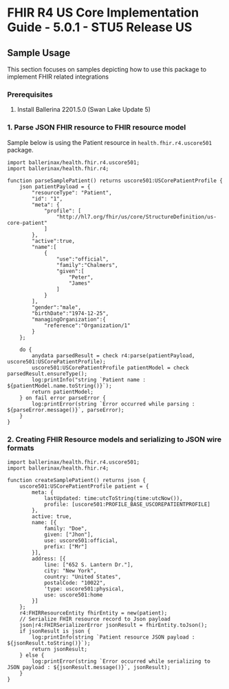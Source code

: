 # FHIR R4 US Core Implementation Guide - 5.0.1 - STU5 Release US

## Sample Usage

This section focuses on samples depicting how to use this package to implement FHIR related integrations

### Prerequisites

1. Install Ballerina 2201.5.0 (Swan Lake Update 5)

### 1. Parse JSON FHIR resource to FHIR resource model
Sample below is using the Patient resource in `health.fhir.r4.uscore501` package.

```ballerina
import ballerinax/health.fhir.r4.uscore501;
import ballerinax/health.fhir.r4;

function parseSamplePatient() returns uscore501:USCorePatientProfile {
    json patientPayload = {
        "resourceType": "Patient",
        "id": "1",
        "meta": {
            "profile": [
                "http://hl7.org/fhir/us/core/StructureDefinition/us-core-patient"
            ]
        },
        "active":true,
        "name":[
            {
                "use":"official",
                "family":"Chalmers",
                "given":[
                    "Peter",
                    "James"
                ]
            }
        ],
        "gender":"male",
        "birthDate":"1974-12-25",
        "managingOrganization":{
            "reference":"Organization/1"
        }
    };

    do {
        anydata parsedResult = check r4:parse(patientPayload, uscore501:USCorePatientProfile);
        uscore501:USCorePatientProfile patientModel = check parsedResult.ensureType();
        log:printInfo("string `Patient name : ${patientModel.name.toString()}`);
        return patientModel;
    } on fail error parseError {
    	log:printError(string `Error occurred while parsing : ${parseError.message()}`, parseError);
    }
}
```

### 2. Creating FHIR Resource models and serializing to JSON wire formats

```ballerina
import ballerinax/health.fhir.r4.uscore501;
import ballerinax/health.fhir.r4;

function createSamplePatient() returns json {
    uscore501:USCorePatientProfile patient = {
        meta: {
            lastUpdated: time:utcToString(time:utcNow()),
            profile: [uscore501:PROFILE_BASE_USCOREPATIENTPROFILE]
        },
        active: true,
        name: [{
            family: "Doe",
            given: ["Jhon"],
            use: uscore501:official,
            prefix: ["Mr"]
        }],
        address: [{
            line: ["652 S. Lantern Dr."],
            city: "New York",
            country: "United States",
            postalCode: "10022",
            'type: uscore501:physical,
            use: uscore501:home
        }]
    };
    r4:FHIRResourceEntity fhirEntity = new(patient);
    // Serialize FHIR resource record to Json payload
    json|r4:FHIRSerializerError jsonResult = fhirEntity.toJson();
    if jsonResult is json {
        log:printInfo(string `Patient resource JSON payload : ${jsonResult.toString()}`);
        return jsonResult;
    } else {
        log:printError(string `Error occurred while serializing to JSON payload : ${jsonResult.message()}`, jsonResult);
    }
}
```

